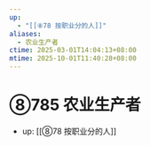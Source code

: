 ```yaml
---
up:
  - "[[⑧78 按职业分的人]]"
aliases:
  - 农业生产者
ctime: 2025-03-01T14:04:13+08:00
mtime: 2025-10-01T11:40:28+08:00
---
```


# ⑧785 农业生产者

- up: [[⑧78 按职业分的人]]
